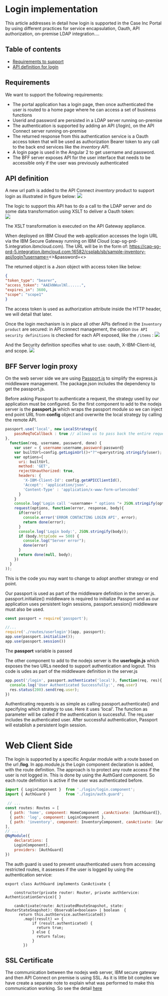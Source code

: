 # Login implementation
This article addresses in detail how login is supported in the Case Inc Portal by using different practices for service encapsulation, Oauth, API authorization, on-premise LDAP integration....

## Table of contents
* [Requirements to support](#requirements)
* [API definition for login](#api-definition)

## Requirements
We want to support the following requirements:
* The portal application has a login page, then once authenticated the user is routed to a home page where he can access a set of business functions
* Userid and password are persisted in a LDAP server running on-premise
* The authentication is supported by adding an API (/login), on the API Connect server running on-premise
* The returned response from this authentication service is a Oauth access token that will be used as authorization Bearer token to any call to the back end services like the *inventory API*.
* A login page is used in the Angular 2 to get username and password.
* The BFF server exposes API for the user interface that needs to be accessible only if the user was previously authenticated

## API definition
A new url path is added to the API Connect *inventory* product to support login as illustrated in figure below:
![](api-login-path.png)  

The logic to support this API has to do a call to the LDAP server and do some data transformation using XSLT to deliver a Oauth token:  
![](api-login-assemble.png)  

The XSLT transformation is executed on the API Gateway appliance.

When deployed on IBM Cloud the web application accesses the login URL via the IBM Secure Gateway running on IBM Cloud (cap-sg-prd-5.integration.ibmcloud.com). The URL will be in the form of: https://cap-sg-prd-5.integration.ibmcloud.com:16582/csplab/sb/sample-inventory-api/login?username=<>&password=<>

The returned object is a Json object with access token like below:
```Json
{
"token_type": "bearer",
"access_token": "AAEkNWuxlNl......",
"expires_in": 3600,
"scope": "scope1"
}
```
The access token is used as authorization attribute inside the HTTP header, we will detail that later.

Once the login mechanism is in place all other APIs defined in the `Inventory product` are secured: in API connect management, the option `Use API security definitions` is checked for each API exposed, like the `/items` :
![](api-security.png)  

And the Security definition specifies what to use: oauth, X-IBM-Client-Id, and scope.
![](api-security-reqs.png)  


## BFF Server login proxy
On the web server side we are using [Passport.js](http://www.passportjs.org/) to simplify the express.js middleware management. The package.json includes the dependency to get the passport.js.

Before asking Passport to authenticate a request, the strategy used by our application must be configured. So the first component to add to the nodejs server is the **passport.js**  which wraps the passport module so we can inject end point URL from **config** object and overwrite the local strategy by calling the remote API.

```javascript
passport.use('local', new LocalStrategy({
    passReqToCallback : true // allows us to pass back the entire request to the callback
},
  function(req, username, password, done) {
    var user = { username:username,password:password}
    var builtUrl=config.getLoginUrl()+"?"+querystring.stringify(user);
    var options={
      uri: builtUrl,
      method: 'GET',
      rejectUnauthorized: true,
      headers: {
        'X-IBM-Client-Id': config.getAPICClientId(),
        'Accept': 'application/json',
        'Content-Type' : 'application/x-www-form-urlencoded'
      }
    }
    console.log('Login call '+username+ " options "+ JSON.stringify(options));
    request(options, function(error, response, body){
      if(error){
        console.error('ERROR CONTACTING LOGIN API', error);
        return done(error);
      }
      console.log('Login body:', JSON.stringify(body));
      if (body.httpCode == 500) {
        console.log("Server error");
        done(error)
      }
      return done(null, body);
    })
  }
));

```
This is the code you may want to change to adopt another strategy or end point.

Our passport is used as part of the middleware definition in the server.js. passport.initialize() middleware is required to initialize Passport and as our application uses persistent login sessions, passport.session() middleware must also be used.
```javascript
const passport = require('passport');

//...
require('./routes/userlogin')(app, passport);
app.use(passport.initialize());
app.use(passport.session())
```
The **passport** variable is passed

The other component to add to the nodejs server is the **userlogin.js**  which exposes the two URLs needed to support authentication and logout. This code is udes as part of the middleware definition in the server.js
```javascript
app.post('/login', passport.authenticate('local'), function(req, res){
  console.log('User Authenticated Successfully:', req.user)
  res.status(200).send(req.user);
})
```
Authenticating requests is as simple as calling passport.authenticate() and specifying which strategy to use. Here it uses 'local'. The function as parameter will be called if the authentication is successful. The req.user includes the authenticated user.
After successful authentication, Passport will establish a persistent login session.

# Web Client Side
The login is supported by a specific Angular module with a route based on the url **/log**. In app.module.js the Login component declaration is added, with the route definition. The approach is to protect any route access if the user is not logged in. This is done by using the AuthGard component. So each route definition is active if the user was authenticated before.

```javascript
import { LoginComponent }  from './login/login.component';
import { AuthGuard }       from './login/auth.guard';

 // ...
const routes: Routes = [
  { path: 'home', component: HomeComponent ,canActivate: [AuthGuard]},
  { path: 'log', component: LoginComponent },
  { path: 'inventory', component: InventoryComponent, canActivate: [AuthGuard]},
],
// ...
@NgModule({
    declarations: [
    LoginComponent],
    providers: [AuthGuard]
})
```  

The auth guard is used to prevent unauthenticated users from accessing restricted routes, it assesses if the user is logged by using the authentication service:
```
export class AuthGuard implements CanActivate {

    constructor(private router: Router, private authService: AuthenticationService){ }

    canActivate(route: ActivatedRouteSnapshot, state: RouterStateSnapshot): Observable<boolean> | boolean  {
      return this.authService.authenticated()
        .map((result) => {
            if (result.authenticated) {
              return true;
            } else {
              return false;
            }
        })
```


## SSL Certificate
The communication between the nodejs web server, IBM secure gateway and then API Connect on premise is using SSL. As it is little bit complex we have create a separate note to explain what was performed to make this communication working. So see the detail [here](ssl.md)
